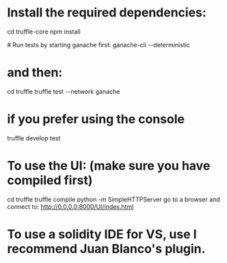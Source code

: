 # Install the required dependencies:
cd truffle-core
npm install

# Run tests by starting ganache first:
ganache-cli --deterministic

# and then:
cd truffle
truffle test --network ganache

# if you prefer using the console
truffle develop
test

# To use the UI: (make sure you have compiled first)
cd truffle
truffle compile
python -m SimpleHTTPServer
go to a browser and connect to: http://0.0.0.0:8000/UI/index.html

# To use a solidity IDE for VS, use I recommend Juan Blanco's plugin.
